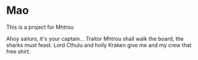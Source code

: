 # Mao
This is a project for Mhtrou

Ahoy sailors, it's your captain... Traitor Mhtrou shall walk the board, the sharks must feast. Lord Cthulu and holly Kraken give me and my crew that free shirt.

